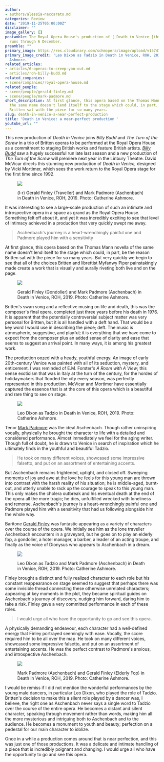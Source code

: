 ```yaml
---
author:
- authors/alessia-naccarato.md
categories: Review
date: "2019-11-25T05:00:00Z"
disclaimer: ""
image_gallery: []
postamble: The Royal Opera House's production of [_Death in Venice_](https://www.roh.org.uk/tickets-and-events/death-in-venice-by-david-mcvicar-details)
  runs through 6 December.
preamble: ""
primary_image: https://res.cloudinary.com/schmopera/image/upload/v1574711234/media/2019/11/sq1415LeoDixonasTadzioinDeathinVeniceROH2019CatherineAshmore_a8oyii.jpg
primary_image_credit: 'Leo Dixon as Tadzio in Death in Venice, ROH, 2019. Photo: Catherine
  Ashmore.'
related_articles:
- articles/6-operas-to-creep-you-out.md
- articles/roh-billy-budd.md
related_companies:
- scene/companies/royal-opera-house.md
related_people:
- scene/people/gerald-finley.md
- scene/people/mark-padmore.md
short_description: At first glance, this opera based on the Thomas Mann novella of
  the same name doesn't lend itself to the stage which could, in part, be the reason
  Britten sat with the piece for so many years.
slug: death-in-venice-a-near-perfect-production
title: 'Death in Venice: a near-perfect production '
youtube_url: ""
---
```

This new production of _Death in Venice_ joins _Billy Budd_ and _The Turn of the Screw_ in a trio of Britten operas to be performed at the Royal Opera House as a commitment to staging British works and feature British artists. [_Billy Budd_](/transcendent-ambitious-billy-budd-at-roh/) saw a hugely successful run late last season and a new production of _The Turn of the Screw_ will premiere next year in the Linbury Theatre. David McVicar directs this stunning new production of _Death in Venice,_ designed by Vicki Mortimer, which sees the work return to the Royal Opera stage for the first time since 1992.

<figure data-type="image">

![](https://res.cloudinary.com/schmopera/image/upload/v1574711278/media/2019/11/1584GeraldFinleyTravellerMarkPadmoreAschenbach_inDeathinVeniceROH2019CatherineAshmore_cc1qln.jpg)

<figcaption>(l-r) Gerald Finley (Traveller) and Mark Padmore (Aschenbach) in Death in Venice, ROH, 2019. Photo: Catherine Ashmore.</figcaption>  
</figure>

It was interesting to see a large-scale production of such an intimate and introspective opera in a space as grand as the Royal Opera House. Something felt off about it, and yet it was incredibly exciting to see that level of intimacy achieved in a production that very quickly swept me away.

> Aschenbach's journey is a heart-wrenchingly painful one and Padmore played him with a sensitivity

At first glance, this opera based on the Thomas Mann novella of the same name doesn't lend itself to the stage which could, in part, be the reason Britten sat with the piece for so many years. But very quickly we begin to see that all of the choices Britten and librettist Myfanwy Piper painstakingly made create a work that is visually and aurally riveting both live and on the page.

<figure data-type="image">

![](https://res.cloudinary.com/schmopera/image/upload/v1574711293/media/2019/11/1601GeraldFinleyastheGondolierandMarkPadmoreasAschenbachinDeathinVeniceROH2019CatherineAshmore_lfohim.jpg)

<figcaption>Gerald Finley (Gondolier) and Mark Padmore (Aschenbach) in Death in Venice, ROH, 2019. Photo: Catherine Ashmore.</figcaption>  
</figure>

Britten's swan song and a reflective musing on life and death, this was the composer's final opera, completed just three years before his death in 1976. It is apparent that the potentially controversial subject matter was very personal for Britten, but it is all handled with a deft hand. That would be a key word I would use in describing the piece; deft. The music is atmospheric, suggestive, and playful; it is everything that we have come to expect from the composer plus an added sense of clarity and ease that seems to suggest an arrival point. In many ways, it is among his greatest work.

The production oozed with a heady, youthful energy. An image of early 20th-century Venice was painted with all of its seduction, mystery, and enticement. I was reminded of E.M. Forster's _A Room with A View_; this sense exoticism that was in Italy at the turn of the century, for the hordes of holidaymakers that flooded the city every season, was perfectly represented in this production. McVicar and Mortimer have essentially captured the essence that is at the core of this opera which is a beautiful and rare thing to see on stage.

<figure data-type="image">

![](https://res.cloudinary.com/schmopera/image/upload/v1574711343/media/2019/11/16741584LeoDixonTadzioinDeathinVeniceROH2019CatherineAshmore_opbxzq.jpg)

<figcaption>Leo Dixon as Tadzio in Death in Venice, ROH, 2019. Photo: Catherine Ashmore.</figcaption>  
</figure>

Tenor [Mark Padmore](/scene/people/mark-padmore/) was the ideal Aschenbach. Though rather uninspiring vocally, physically he brought the character to life with a detailed and considered performance. Almost immediately we feel for the aging writer. Though full of doubt, he is drawn to Venice in search of inspiration which he ultimately finds in the youthful and beautiful Tadzio.

> He took on many different voices, showcased some impressive falsetto, and put on an assortment of entertaining accents.

But Aschenbach remains frightened, uptight, and closed off. Sweeping moments of joy and awe at the love he feels for this young man are thrown into contrast with the harsh reality of his situation; he is middle-aged, burnt-out, and utterly unable to rack up the courage to speak to this young man. This only makes the cholera outbreak and his eventual death at the end of the opera all the more tragic; he dies, unfulfilled wrecked with loneliness and remorse. Aschenbach's journey is a heart-wrenchingly painful one and Padmore played him with a sensitivity that had us following alongside him the whole way.

Baritone [Gerald Finley](/talking-with-singers-gerald-finley/) was fantastic appearing as a variety of characters over the course of the opera. We initially see him as the lone traveller Aschenbach encounters in a graveyard, but he goes on to play an elderly fop, a gondolier, a hotel manager, a barber, a leader of an acting troupe, and finally as the voice of Dionysus who appears to Aschenbach in a dream.

<figure data-type="image">

![](https://res.cloudinary.com/schmopera/image/upload/v1574711369/media/2019/11/1877LeoDixonTadzioMarkPadmoreAschenbachinDeathinVeniceROH2019CatherineAshmore_mlr0ii.jpg)

<figcaption>Leo Dixon as Tadzio and Mark Padmore (Aschenbach) in Death in Venice, ROH, 2019. Photo: Catherine Ashmore.</figcaption>  
</figure>

Finley brought a distinct and fully realized character to each role but his constant reappearance on stage seemed to suggest that perhaps there was some invisible thread connecting these otherwise unrelated characters; appearing at key moments in the plot, they became spiritual guides on Aschenbach's journey of discovery, nudging him forward, daring him to take a risk. Finley gave a very committed performance in each of these roles.

> I would urge all who have the opportunity to go and see this opera.

A physically demanding endeavour, each character had a well-defined energy that Finley portrayed seemingly with ease. Vocally, the score required him to be all over the map. He took on many different voices, showcased some impressive falsetto, and put on an assortment of entertaining accents. He was the perfect contrast to Padmore's anxious, and introspective Aschenbach.

<figure data-type="image">

![](https://res.cloudinary.com/schmopera/image/upload/v1574711394/media/2019/11/2191MarkPadmoreasAschenbachandGeraldFinleyastheElderlyFopinDeathinVeniceROH2019CatherineAshmore_hgyuym.jpg)

<figcaption>Mark Padmore (Aschenbach) and Gerald Finley (Elderly Fop) in Death in Venice, ROH, 2019. Photo: Catherine Ashmore.</figcaption>  
</figure>

I would be remiss if I did not mention the wonderful performances by the young male dancers, in particular Leo Dixon, who played the role of Tadzio. Britten's decision to make this a silent role played by a dancer was, I believe, the right one as Aschenbach never says a single word to Tadzio over the course of the entire opera. He becomes a distant and silent character, speaking through movement rather than words, making him all the more mysterious and intriguing both to Aschenbach and to the audience. He becomes a monument to youth and beauty; perfection on a pedestal for our main character to idolize.

Once in a while a production comes around that is near perfection, and this was just one of those productions. It was a delicate and intimate handling of a piece that is incredibly poignant and changing. I would urge all who have the opportunity to go and see this opera.